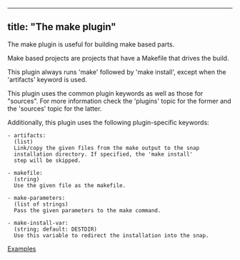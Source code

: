 
---
title: "The make plugin"
---

The make plugin is useful for building make based parts.

Make based projects are projects that have a Makefile that drives the
build.

This plugin always runs 'make' followed by 'make install', except when
the 'artifacts' keyword is used.

This plugin uses the common plugin keywords as well as those for "sources".
For more information check the 'plugins' topic for the former and the
'sources' topic for the latter.

Additionally, this plugin uses the following plugin-specific keywords:

    - artifacts:
      (list)
      Link/copy the given files from the make output to the snap
      installation directory. If specified, the 'make install'
      step will be skipped.

    - makefile:
      (string)
      Use the given file as the makefile.

    - make-parameters:
      (list of strings)
      Pass the given parameters to the make command.

    - make-install-var:
      (string; default: DESTDIR)
      Use this variable to redirect the installation into the snap.

[Examples](https://github.com/search?o=desc&q=filename%3Asnapcraft.yaml+%22plugin%3A+make%22+&s=indexed&type=Code&utf8=%E2%9C%93)
